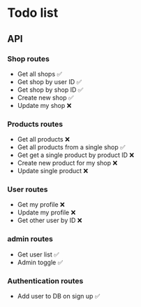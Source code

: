 # Todo list

## API

### Shop routes

- Get all shops ✅
- Get shop by user ID ✅
- Get shop by shop ID ✅
- Create new shop ✅
- Update my shop ❌

### Products routes

- Get all products ❌
- Get all products from a single shop ✅
- Get get a single product by product ID ❌
- Create new product for my shop ❌
- Update single product ❌

### User routes

- Get my profile ❌
- Update my profile ❌
- Get other user by ID ❌

### admin routes

- Get user list ✅
- Admin toggle ✅

### Authentication routes

- Add user to DB on sign up ✅
